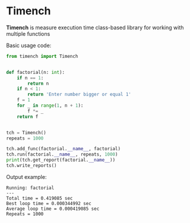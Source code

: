 # Timench
**Timench** is measure execution time class-based library for working with multiple functions 

Basic usage code:
```python
from timench import Timench


def factorial(n: int):
    if n == 1:
        return n
    if n < 1:
        return 'Enter number bigger or equal 1'
    f = 1
    for _ in range(1, n + 1):
        f *= _
    return f


tch = Timench()
repeats = 1000

tch.add_func(factorial.__name__, factorial)
tch.run(factorial.__name__, repeats, 1000)
print(tch.get_report(factorial.__name__))
tch.write_reports()
```
Output example:
```
Running: factorial
---
Total time = 0.419085 sec
Best loop time = 0.000344992 sec
Average loop time = 0.000419085 sec
Repeats = 1000
```
